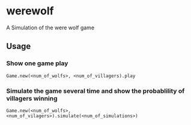 # werewolf
A Simulation of the were wolf game

## Usage
### Show one game play
```
Game.new(<num_of_wolfs>, <num_of_villagers).play
```
### Simulate the game several time and show the probablility of villagers winning 
```
Game.new(<num_of_wolfs>, <num_of_vilagers>).simulate(<num_of_simulations>)